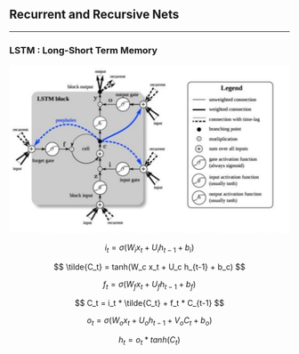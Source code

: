 ## Recurrent and Recursive Nets
---

### LSTM : Long-Short Term Memory

![image](./photos/figure.tiff)

$$ i_t = \sigma(W_i x_t + U_i h_{t-1} + b_i) $$

$$ \tilde{C_t} = tanh(W_c x_t + U_c h_{t-1} + b_c) $$

$$  f_t = \sigma(W_f x_t + U_f h_{t-1} + b_f) $$

$$ C_t = i_t * \tilde{C_t} + f_t * C_{t-1} $$

$$ o_t = \sigma(W_o x_t + U_o h_{t-1} + V_o C_t + b_o) $$

$$ h_t = o_t * tanh(C_t) $$